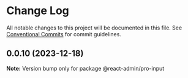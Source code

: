 # Change Log

All notable changes to this project will be documented in this file.
See [Conventional Commits](https://conventionalcommits.org) for commit guidelines.

## 0.0.10 (2023-12-18)

**Note:** Version bump only for package @react-admin/pro-input

